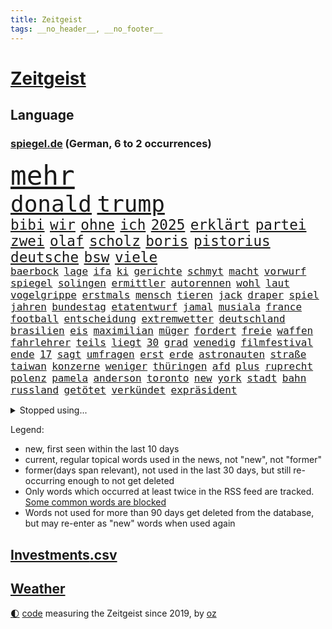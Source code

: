 ```yaml
---
title: Zeitgeist
tags: __no_header__, __no_footer__
---
```


# [Zeitgeist](https://oliz.io/zeitgeist/)

## Language

<h3><a href="https://www.spiegel.de" target="_blank">spiegel.de</a> (German, 6 to 2 occurrences)</h3>
<p style="font-family:monospace">
<span style="font-size:32pt"><a href="news_links.html#mehr" class="current">mehr</a></span>
<br>
<span style="font-size:27pt"><a href="news_links.html#donald" class="current">donald</a></span>
<span style="font-size:27pt"><a href="news_links.html#trump" class="current">trump</a></span>
<br>
<span style="font-size:17pt"><a href="news_links.html#bibi" class="new">bibi</a></span>
<span style="font-size:17pt"><a href="news_links.html#wir" class="current">wir</a></span>
<span style="font-size:17pt"><a href="news_links.html#ohne" class="current">ohne</a></span>
<span style="font-size:17pt"><a href="news_links.html#ich" class="current">ich</a></span>
<span style="font-size:17pt"><a href="news_links.html#2025" class="current">2025</a></span>
<span style="font-size:17pt"><a href="news_links.html#erklärt" class="current">erklärt</a></span>
<span style="font-size:17pt"><a href="news_links.html#partei" class="current">partei</a></span>
<span style="font-size:17pt"><a href="news_links.html#zwei" class="current">zwei</a></span>
<span style="font-size:17pt"><a href="news_links.html#olaf" class="current">olaf</a></span>
<span style="font-size:17pt"><a href="news_links.html#scholz" class="current">scholz</a></span>
<span style="font-size:17pt"><a href="news_links.html#boris" class="current">boris</a></span>
<span style="font-size:17pt"><a href="news_links.html#pistorius" class="current">pistorius</a></span>
<span style="font-size:17pt"><a href="news_links.html#deutsche" class="current">deutsche</a></span>
<span style="font-size:17pt"><a href="news_links.html#bsw" class="current">bsw</a></span>
<span style="font-size:17pt"><a href="news_links.html#viele" class="current">viele</a></span>
<br>
<span style="font-size:12pt"><a href="news_links.html#baerbock" class="current">baerbock</a></span>
<span style="font-size:12pt"><a href="news_links.html#lage" class="current">lage</a></span>
<span style="font-size:12pt"><a href="news_links.html#ifa" class="new">ifa</a></span>
<span style="font-size:12pt"><a href="news_links.html#ki" class="current">ki</a></span>
<span style="font-size:12pt"><a href="news_links.html#gerichte" class="current">gerichte</a></span>
<span style="font-size:12pt"><a href="news_links.html#schmyt" class="new">schmyt</a></span>
<span style="font-size:12pt"><a href="news_links.html#macht" class="current">macht</a></span>
<span style="font-size:12pt"><a href="news_links.html#vorwurf" class="current">vorwurf</a></span>
<span style="font-size:12pt"><a href="news_links.html#spiegel" class="current">spiegel</a></span>
<span style="font-size:12pt"><a href="news_links.html#solingen" class="current">solingen</a></span>
<span style="font-size:12pt"><a href="news_links.html#ermittler" class="current">ermittler</a></span>
<span style="font-size:12pt"><a href="news_links.html#autorennen" class="new">autorennen</a></span>
<span style="font-size:12pt"><a href="news_links.html#wohl" class="current">wohl</a></span>
<span style="font-size:12pt"><a href="news_links.html#laut" class="current">laut</a></span>
<span style="font-size:12pt"><a href="news_links.html#vogelgrippe" class="current">vogelgrippe</a></span>
<span style="font-size:12pt"><a href="news_links.html#erstmals" class="current">erstmals</a></span>
<span style="font-size:12pt"><a href="news_links.html#mensch" class="current">mensch</a></span>
<span style="font-size:12pt"><a href="news_links.html#tieren" class="current">tieren</a></span>
<span style="font-size:12pt"><a href="news_links.html#jack" class="current">jack</a></span>
<span style="font-size:12pt"><a href="news_links.html#draper" class="new">draper</a></span>
<span style="font-size:12pt"><a href="news_links.html#spiel" class="current">spiel</a></span>
<span style="font-size:12pt"><a href="news_links.html#jahren" class="current">jahren</a></span>
<span style="font-size:12pt"><a href="news_links.html#bundestag" class="current">bundestag</a></span>
<span style="font-size:12pt"><a href="news_links.html#etatentwurf" class="current">etatentwurf</a></span>
<span style="font-size:12pt"><a href="news_links.html#jamal" class="current">jamal</a></span>
<span style="font-size:12pt"><a href="news_links.html#musiala" class="current">musiala</a></span>
<span style="font-size:12pt"><a href="news_links.html#france" class="current">france</a></span>
<span style="font-size:12pt"><a href="news_links.html#football" class="current">football</a></span>
<span style="font-size:12pt"><a href="news_links.html#entscheidung" class="current">entscheidung</a></span>
<span style="font-size:12pt"><a href="news_links.html#extremwetter" class="current">extremwetter</a></span>
<span style="font-size:12pt"><a href="news_links.html#deutschland" class="current">deutschland</a></span>
<span style="font-size:12pt"><a href="news_links.html#brasilien" class="current">brasilien</a></span>
<span style="font-size:12pt"><a href="news_links.html#eis" class="current">eis</a></span>
<span style="font-size:12pt"><a href="news_links.html#maximilian" class="current">maximilian</a></span>
<span style="font-size:12pt"><a href="news_links.html#müger" class="new">müger</a></span>
<span style="font-size:12pt"><a href="news_links.html#fordert" class="current">fordert</a></span>
<span style="font-size:12pt"><a href="news_links.html#freie" class="current">freie</a></span>
<span style="font-size:12pt"><a href="news_links.html#waffen" class="current">waffen</a></span>
<span style="font-size:12pt"><a href="news_links.html#fahrlehrer" class="current">fahrlehrer</a></span>
<span style="font-size:12pt"><a href="news_links.html#teils" class="current">teils</a></span>
<span style="font-size:12pt"><a href="news_links.html#liegt" class="current">liegt</a></span>
<span style="font-size:12pt"><a href="news_links.html#30" class="current">30</a></span>
<span style="font-size:12pt"><a href="news_links.html#grad" class="current">grad</a></span>
<span style="font-size:12pt"><a href="news_links.html#venedig" class="current">venedig</a></span>
<span style="font-size:12pt"><a href="news_links.html#filmfestival" class="current">filmfestival</a></span>
<span style="font-size:12pt"><a href="news_links.html#ende" class="current">ende</a></span>
<span style="font-size:12pt"><a href="news_links.html#17" class="current">17</a></span>
<span style="font-size:12pt"><a href="news_links.html#sagt" class="current">sagt</a></span>
<span style="font-size:12pt"><a href="news_links.html#umfragen" class="current">umfragen</a></span>
<span style="font-size:12pt"><a href="news_links.html#erst" class="current">erst</a></span>
<span style="font-size:12pt"><a href="news_links.html#erde" class="current">erde</a></span>
<span style="font-size:12pt"><a href="news_links.html#astronauten" class="current">astronauten</a></span>
<span style="font-size:12pt"><a href="news_links.html#straße" class="current">straße</a></span>
<span style="font-size:12pt"><a href="news_links.html#taiwan" class="current">taiwan</a></span>
<span style="font-size:12pt"><a href="news_links.html#konzerne" class="current">konzerne</a></span>
<span style="font-size:12pt"><a href="news_links.html#weniger" class="current">weniger</a></span>
<span style="font-size:12pt"><a href="news_links.html#thüringen" class="current">thüringen</a></span>
<span style="font-size:12pt"><a href="news_links.html#afd" class="current">afd</a></span>
<span style="font-size:12pt"><a href="news_links.html#plus" class="current">plus</a></span>
<span style="font-size:12pt"><a href="news_links.html#ruprecht" class="new">ruprecht</a></span>
<span style="font-size:12pt"><a href="news_links.html#polenz" class="new">polenz</a></span>
<span style="font-size:12pt"><a href="news_links.html#pamela" class="new">pamela</a></span>
<span style="font-size:12pt"><a href="news_links.html#anderson" class="new">anderson</a></span>
<span style="font-size:12pt"><a href="news_links.html#toronto" class="current">toronto</a></span>
<span style="font-size:12pt"><a href="news_links.html#new" class="current">new</a></span>
<span style="font-size:12pt"><a href="news_links.html#york" class="current">york</a></span>
<span style="font-size:12pt"><a href="news_links.html#stadt" class="current">stadt</a></span>
<span style="font-size:12pt"><a href="news_links.html#bahn" class="current">bahn</a></span>
<span style="font-size:12pt"><a href="news_links.html#russland" class="current">russland</a></span>
<span style="font-size:12pt"><a href="news_links.html#getötet" class="current">getötet</a></span>
<span style="font-size:12pt"><a href="news_links.html#verkündet" class="current">verkündet</a></span>
<span style="font-size:12pt"><a href="news_links.html#expräsident" class="current">expräsident</a></span>
</p>
<details>
<summary>Stopped using...</summary>
<p class="former" style="font-size:12pt">
enorm(1416) covid(1415) kino(1415) willen(1415) aussicht(1414) entdeckung(1414) gelegt(1414) sieger(1414) amerikanische(1413) bidens(1413) verluste(1413) welle(1413) angela(1412) beschimpft(1412) konkurrenz(1412) protestiert(1412) villa(1412) bayerische(1411) fahrt(1411) florida(1411) for(1411) reiche(1411) usamerikaner(1411) verlängern(1411) bau(1410) belasten(1410) gebaut(1410) hervor(1410) konfrontiert(1410) pause(1410) ermitteln(1409) kalifornien(1409) untersuchungsausschuss(1409) verpassen(1409) 12(1408) ans(1408) doppelt(1408) rettet(1408) rät(1408) wales(1408) bayerischen(1407) entdeckte(1407) fußballquiz(1407) hebt(1407) investitionen(1407) sexueller(1407) 80(1406) botschafter(1406) fbi(1406) gebrochen(1406) lesen(1406) meldete(1406) missbrauch(1406) roman(1406) amtszeit(1405) regt(1405) sowie(1405) zuständige(1405) armut(1404) außerdem(1404) babys(1404) britischer(1404) erkrankung(1404) see(1404) feuerwehrleute(1403) gebe(1403) kämpfer(1403) wochenlang(1403) demokratische(1402) verheerenden(1402) bestehen(1401) brutal(1401) einstellen(1401) geklärt(1401) ausmaß(1400) park(1400) restaurants(1400) unterstützer(1400) hölle(1399) auswirkungen(1398) eigentümer(1398) globale(1398) möglichst(1398) ordnung(1397) schwierige(1397) gering(1396) geschäftsführer(1396) enge(1394) nachgewiesen(1394) hürden(1393) immerhin(1393) porsche(1392) licht(1391) berühmte(1390) schießen(1389) politikerin(1384) istanbul(1382) sportler(1382) antrag(1381) beweise(1378) fortsetzung(1377) schützt(1375) energie(1367) ausgaben(1362) rache(1354) zusätzliche(1344) marine(1343) rückgang(1275) autobahnen(1269) carlos(1267) konservative(1253) politikern(1248) long(1237) investor(1234) enthalten(1221) geehrt(1220) fußballstar(1210) stundenlang(1161) arte(1153) rereportage(1153) anführer(1151) partnerschaft(1142) mächtigen(1135) autoren(1129) ausgefallen(1123) las(1119) weibliche(1112) teure(1076) hawaii(1074) australiens(1053) abkommen(1050) schulden(1048) rauswurf(1043) ice(1041) bekannteste(1006) laura(1001) meta(994) lieferung(979) klappt(974) aufgestellt(967) weiten(961) spaltung(944) spielern(941) helikopter(936) betreibt(910) jennifer(904) erneuerbare(892) angriffskrieg(891) langsam(891) typ(887) hochrangigen(883) kasse(882) microsoft(882) starkes(873) finanzierung(868) wall(866) angestellte(865) handys(856) heiß(848) harter(827) el(825) weltverband(824) computer(819) galten(809) misshandelt(791) älter(791) finde(789) deutsch(784) verstoßen(782) stören(776) zurückhaltung(764) effekt(754) offizielle(750) aufmerksam(742) medizin(740) streiks(737) extremisten(736) träumt(725) herunter(724) lula(721) talkshow(717) ersetzt(707) tel(705) fortschritt(704) nutzern(699) kompliziert(695) aviv(694) lionel(690) staatsmedien(686) gerecht(683) aktivist(682) deuten(678) pjöngjang(672) außenpolitik(669) operiert(661) todesstrafe(660) flugabwehr(652) general(652) heinrich(647) spion(647) human(644) reißen(643) redet(641) 500000(635) anscheinend(627) perfekten(602) aggressiv(599) heimische(597) rüstet(596) fahnder(593) muslime(590) emotionale(589) springen(587) zufällig(585) junta(579) verdächtigt(579) alcaraz(575) vorstandschef(571) übungen(571) nordamerika(567) kläger(561) bewertet(553) unruhe(551) 150000(547) aufträge(542) detail(539) kaiser(537) schwangerschaftsabbrüche(535) eingeräumt(533) ankommen(530) betreiben(529) hamilton(529) lewis(529) dominieren(527) handelte(525) gewartet(522) geflüchtet(511) angelegenheit(507) arten(507) wiederwahl(507) gekürt(505) fluggesellschaften(500) staatsschutz(494) halbiert(493) staatsbürger(491) bekämpfung(489) experiment(488) gemälde(488) usamerikanische(487) victor(486) alarmbereitschaft(485) exkanzler(484) grundlage(482) belgische(480) durften(480) erstem(476) vergeltung(474) auffällig(473) zoll(468) seltsame(466) protestierten(462) florenz(461) motto(460) gelände(458) drang(456) brandanschlag(451) naturschutz(448) treu(445) kopenhagen(444) lukas(444) vergleicht(444) drastische(442) wirtschaftlich(441) älterer(434) abgewehrt(433) missstände(430) vertreten(425) busfahrer(423) vorlegen(422) 2013(418) weisen(417) ärmelkanal(416) delegation(414) massiver(409) vertrauter(408) allgäu(407) surfen(398) entpuppt(397) antwortet(396) höheren(395) schönste(395) britney(392) spears(392) staus(392) extremer(391) wirtschaftsweise(389) gegeneinander(388) wegovy(388) forschern(386) angefeindet(385) mancher(383) margot(380) instagrampost(378) netanyahus(378) lady(373) völkermord(371) geschäftsleute(362) roter(360) ticketpreise(358) drogenboss(356) griffen(356) disziplin(353) dient(351) pannen(350) kassel(348) miliz(348) 99(346) achtzigerjahren(344) auswertung(343) jugendstrafe(343) weitet(340) beschwert(339) lebende(337) tauchen(337) 12000(336) oppositionspolitiker(336) getöteter(332) jüdischen(332) eingeschränkt(329) königshaus(329) palästina(327) überraschte(327) daneben(325) turbulenzen(322) nachbarland(319) taugen(313) einlegen(310) willkommen(310) 22jährige(309) beschießen(309) wilde(307) vielfältig(306) teilgenommen(302) massaker(301) unterscheidet(300) europameisterschaft(299) tipp(292) beruhigen(291) unbeliebt(291) jüdinnen(289) mangelt(285) schade(283) topmanager(278) verhält(277) wirtz(277) stellten(276) arbeitsrecht(275) evan(273) freitagmorgen(273) student(273) artikel(272) bedingt(272) kanye(272) verschaffen(271) abwärtstrend(270) beendete(268) siegerin(268) geheimnisse(267) gewaltsam(267) präsidentschaftskandidatur(267) entspannung(265) ngo(264) stone(264) sammelte(263) dreijähriger(261) lloyd(261) geklagt(259) kalten(259) großstädten(257) nass(256) fußballklub(252) gershkovich(252) hochrangiger(252) zurückgekehrt(252) erschoss(251) rights(250) wahre(250) wundert(248) besitzen(247) dorthin(247) sharon(247) spruch(244) zeremonie(244) inspirieren(243) kremlgegner(242) erhöhter(241) gleichgeschlechtliche(241) paare(241) to(240) oslo(239) air(238) verfügt(238) stürmt(237) hansa(232) toni(232) erholt(231) geringere(231) provokation(231) you(231) hugh(230) kommandozentrale(228) könige(227) taipeh(227) anzugreifen(226) luke(226) bastian(225) bombe(224) gründet(224) kiewer(224) muskeln(223) sendet(221) vorm(221) wassermassen(221) benötigte(220) erzielen(220) 180(217) hamasführer(216) single(216) 737(214) japaner(214) rast(213) rückwirkend(213) berühmteste(212) innsbruck(212) südafrikas(212) wertvolle(212) anhörung(211) gemüter(210) zusammenstößen(210) bereitschaft(209) gewidmet(209) spitzenpolitiker(209) südkoreanischen(209) hype(208) meere(208) anwesend(207) leonardo(207) schusswaffen(207) aneinander(206) bauernhof(206) matteo(206) berufstätige(205) spezialisiert(205) angekündigten(204) rundfunk(203) sap(203) softwarekonzern(203) alarmierte(202) attal(202) hochrangige(200) angesetzt(199) nackte(199) eintritt(198) zurückziehen(198) zweieinhalb(198) familienunternehmen(197) grenzschutz(197) kachelmann(196) ismail(195) populisten(193) vergewaltigungen(193) einzigartig(190) rod(190) south(190) abgewiesen(189) gesichtet(189) usflugzeugbauer(189) bruttoinlandsprodukt(187) massenhaften(184) minderjährigen(184) umweltaktivisten(184) polizeibeamte(183) lösten(181) sechste(181) auslieferung(180) ranking(179) mount(178) pferde(178) regimes(178) frühe(177) partnern(177) anfeindungen(176) rettungskräften(176) strategische(176) 450(175) nachbessern(175) verlorene(173) andy(172) vorgeführt(172) klärt(171) geheimdiensten(170) berühmtes(169) einsetzt(169) geführten(169) wirtschaftskrise(169) dienen(168) ewigkeit(168) großvaters(168) limburg(168) lopez(168) märkte(168) abtreibungen(167) angewiesen(167) running(167) 35000(166) übertrieben(165) stewart(164) anteilnahme(161) durchhalten(161) lunge(161) rhetorik(161) bewegte(160) marihuana(160) offenhalten(160) hessischen(158) staatspräsident(158) kremltruppen(157) tue(157) morddrohungen(156) skandale(156) dürfe(154) erdrutsche(153) vorab(153) 21jähriger(152) fehlten(152) leo(151) raste(151) ersatz(150) töteten(150) fragwürdige(149) gattin(149) langweilig(149) sainz(149) bekriegen(148) orientierung(148) fluglinie(147) stießen(147) stützpunkt(147) lärm(146) passagieren(146) jünger(145) km/h(145) public(145) verschuldete(145) wade(145) justizministerin(144) katie(144) lieder(143) rügen(143) bestanden(142) flossen(142) relevant(142) erhitzt(141) studien(141) protestcamp(140) ragte(139) spielten(139) ressourcen(138) bedingung(137) 20jähriger(136) höchst(136) speisen(136) wolken(136) immobilienkonzern(135) israelgazakonflikt(135) schriftstellerin(135) vorfahren(135) nicola(134) eroller(133) sozialer(133) unterstrich(133) überraschender(133) bookingcom(132) verrat(132) gegend(131) menschenmassen(131) bedrohen(130) verschleppten(130) milliardäre(129) selfie(129) coronaprotokolle(128) locker(128) neugebauer(128) einheimische(127) scham(127) ungewissheit(127) verweigern(127) usreporter(126) biergarten(125) sozialausgaben(125) besatzer(124) grundsteuerreform(124) hommage(124) rekrutieren(123) witz(123) hisbollahkommandeur(122) vergeltungsschlag(122) pelosi(121) schikane(121) serienkiller(121) bittere(120) frischer(120) jahrhunderts(120) zelte(120) pressefreiheit(119) revolutionswächter(119) ablauf(118) akteure(117) mau(117) mücken(117) aufhebung(116) jeher(116) saturn(116) erstattete(115) polarisierung(115) provozieren(115) pérez(115) strafbar(115) markenzeichen(114) mischt(114) nadal(113) reitsport(113) wohnort(113) grundsteuer(112) hochhaus(112) kürzer(112) überflutet(112) gezielten(111) kämpften(111) verbinden(111) verwarnt(111) angesprochen(110) besuchte(110) gestank(110) unglücklich(110) gefangenenlager(109) wunderbaren(109) überschwänglich(109) feuern(108) flasche(108) kneipe(108) shows(108) bestritt(107) sexistischer(107) stabhochspringer(107) gap(106) unterschätzte(106) diw(105) durchfall(105) erbrechen(105) hals(105) akten(104) geschworenen(104) hochgradig(104) kommentare(104) selbstinszenierung(104) 46(103) anwohnern(103) demonstrierenden(103) sprüche(103) agententätigkeit(102) flüchtlingslager(102) gebäudes(102) anlegen(101) eintrittsgeld(101) hervorgebracht(101) tonne(101) wahlrechtsreform(101) magischen(100) minnesota(100) nachfolgerin(100) perfekt(100) schwerwiegende(100) bauministerin(99) getanzt(99) koalitionsbruch(99) wahlrecht(99) grimm(98) propalästinensisches(98) g7(97) clip(96) tauziehen(96) hassbotschaften(95) haushaltsstreit(95) menschenrechtsorganisation(95) derselben(94) river(94) sea(94) verbraucht(94) anc(93) hungerstreik(93) kleinlaut(93) reiter(93) suchaktion(93) märtens(92) entwendete(91) erdüberlastungstag(91) mitstreiter(91) propalästinensischer(91) verbreitete(91) verärgerung(91) beirut(90) boeingkrise(90) flop(90) unmittelbarer(90) anspannung(89) anzutreten(89) befällt(89) berlintiergarten(89) berüchtigten(89) ignorieren(89) israelfeindlichem(89) notarzt(89) tvexperte(89) drake(88) geschwächte(88) hitzetote(88) kaulitz(88) kfrage(88) nervt(88) zuma(88) bäcker(87) geist(87) lässig(87) vizepräsidentschaft(87) kreislaufprobleme(86) slowenien(86) unterschiedlicher(86) digitalkonzerne(85) hüften(85) psychischer(85) schnauzbart(85) toppen(85) veronika(85) versailles(85) vorausgegangen(85) zweijährige(85) übel(85) 91jährigen(84) cartoonisten(84) erbes(84) erwin(84) migrationsexperte(84) nachrichtenagentur(84) schleudert(84) schoigu(84) weigert(84) befahrenen(83) berüchtigter(83) chefredakteur(83) entreißen(83) traurig(83) verschwundenen(83) vorteile(83) animiert(82) eröffnungsfeier(82) fußballeuropameisterschaft(82) landeschefs(82) mali(82) schwebt(82) tenniskarriere(82) zuständen(82) end(81) komisch(81) regnen(81) turner(81) umziehen(81) bafög(80) dreifachen(80) maßvoll(80) neunzigerjahre(80) regimegegner(80) sturzfluten(80) beruhigt(79) sexologin(79) wahlplakat(79) aufgestiegen(78) autistischen(78) deutschlandchef(78) geistige(78) kakerlaken(78) lgbtq+community(78) schwarzwald(78) südsudan(78) affleck(77) albanien(77) baumarten(77) drittligisten(77) geschehnissen(77) ausgegangen(76) faktoren(76) fußballnationalspieler(76) grandiose(76) rassistischer(76) sde(76) socialmediastar(76) suchten(76) teiman(76) basketballnationalmannschaft(75) blutkonserven(75) eingestürztem(75) kigenerierten(75) prügeln(75) unerfahren(75) blutvergießen(74) iowa(74) limbachoberfrohna(74) überstellt(74) abbrüche(73) are(73) heidelberger(73) laufbahn(73) stattgefunden(73) boll(72) buchtipp(72) ceos(72) datenmengen(72) hinrichten(72) illegaler(72) internets(72) jubelt(72) sauberkeit(72) badeunfall(71) gegrölt(71) parole(71) somalia(71) somalischen(71) zigarette(71) 158(70) 54jährige(70) busfahrerin(70) cornelius(70) dieckmann(70) jeremy(70) ledecky(70) mittelalterliche(70) rudern(70) spiegelumfrage(70) tropensturm(70) typen(70) unterstellt(70) überwirft(70) latte(69) söldner(69) /(68) ausgebuht(68) blauer(68) büroleiterin(68) gehaltserhöhung(68) gleitschirmflieger(68) lösungen(68) schwangerschaft(68) sportart(68) surfer(68) verweisen(68) aufzeichnungsbeginn(67) beschweren(67) heimliche(67) wussten(67) 34jährigen(66) arbeitstag(66) badischen(66) limjaroenrat(66) normalen(66) pita(66) sponsor(66) einreiseverbot(65) geheimverhandlungen(65) josé(65) linkenchefin(65) missbrauchsvorwürfen(65) mitleid(65) o2(65) sellner(65) angelique(64) jederzeit(64) kerber(64) kiesewetter(64) serviert(64) vorpreschen(64) ahnung(63) entgleisung(63) guess(63) traumpaar(63) wassertemperaturen(63) ross(62) wettkämpfen(62) big(61) kubitschek(61) mac(61) siebenmal(61) tiergartenmörders(61) zeidler(61) 24jähriger(60) aufräumen(60) enormen(60) gleichen(60) lorenzo(60) musetti(60) etat(59) gesteinsbrocken(59) gärten(59) marina(59) vince(59) bella(58) bundesfinanzministerium(58) bundeskanzlers(58) hadid(58) hurrikan(58) häuslicher(58) komitee(58) mandelapartei(58) neuulm(58) spürhund(58) undercover(58) wahlunterlagen(58) wohlbefinden(58) 106(57) anklagebehörde(57) gesundheitsministers(57) maus(57) nowitzki(57) ursprünglich(57) viertelmillion(57) aniston(56) arabische(56) beliebten(56) gehör(56) insaumfrage(56) lieblingsstadt(56) magabewegung(56) militärbasis(56) redmann(56) sonntagsfrage(56) weißt(56) woanders(56) befahrbar(55) fördermittel(55) parteigründerin(55) rex(55) tyrannosaurus(55) übertragung(55) akuter(54) aufgewachsen(54) beinahekatastrophe(54) dicaprio(54) entspannter(54) videobilder(54) beziehen(53) markiert(53) rivalisierender(53) schwächsten(53) entsprungen(52) geistigen(52) genießt(52) macrons(52) mitternacht(52) sportfans(52) usstreitkräfte(52) ausgeflogen(51) dlv(51) erteilen(51) expertinnen(51) fachkräften(51) fahrlässig(51) gefesselt(51) kaul(51) notwendige(51) unerhörte(51) urbane(51) weltweiter(51) friedensgespräche(50) fähigkeit(50) sichtlich(50) wahlergebnissen(50) 1947(49) englischer(49) hausbesitzern(49) hauseigentümer(49) kinostart(49) dad(48) demokrat(48) elternhaus(48) kuss(48) käme(48) standorten(48) unterrichten(48) yacht(48) zurückgerufen(48) überwiegen(48) entschädigt(47) eurosport(47) gefangenentausch(47) glanz(47) mate(47) anonym(46) betraf(46) verlobt(46) funken(45) lagern(45) lama(45) schwarzarbeit(45) anhalten(44) wahlkampfhilfe(44) beworben(43) staunt(43) syndrome(43) 15jährigen(42) direktmandat(42) eigenschaft(42) flohen(42) glatt(42) langeweile(42) miriam(42) mochte(42) sommerurlaub(42) tahiti(42) zurückhaltender(42) älterwerden(42) gefühlen(41) kanadier(41) kappt(41) kremlkritiker(41) luxusauto(41) schwimmstar(41) staatsschulden(41) verfassungswidrig(41) erschaffen(40) gelaunt(40) hamaskommandeur(40) lebenden(40) flughafens(39) ikonischen(39) kursierte(39) rico(39) telefon(39) terminal(39) gekehrt(38) taiwanischen(38) trip(38) dino(37) folgenreiche(37) gesundheitsversorgung(37) k(37) reste(37) sprinter(37) wiederholen(37) brennen(36) erastour(36) fruchtbar(36) radew(36) spiegelquiz(36) trauma(36) wahlwerbespot(36) alkoholfreies(35) aufmerksamer(35) billigeren(35) einzel(35) fred(35) hausmittel(35) immens(35) kampfeinsätze(35) office(35) oval(35) recap(35) rützels(35) satellitenbilder(35) turnen(35) anruf(34) begnadigung(34) disput(34) internethit(34) kommentator(34) machtkämpfe(34) prideparade(34) rekordtempo(34) eiern(33) erkrankungen(33) phelps(33) rap(33) siebte(33) zurückerobern(33) abnehmspritzen(32) café(32) enger(32) fraktionschef(32) inlandsgeheimdienst(32) instagramprofil(32) rettungshubschrauber(32) empfindet(31) gegensatz(31) katzen(31) kühen(31) murray(31) sprint(31) ungleichen(31) verwüstung(31) donezk(30) drogerieunternehmer(30) lgbtqrechte(30) repräsentative(30) schwören(30) tyler(30) 20jährigen(29) merkt(29) unbeirrt(29) abenteuer(28) anrichten(28) geschah(28) gletscher(28) nachhaltigkeit(28) trab(28) unantastbar(28) clips(27) dämpfer(27) geparkten(27) getümmel(27) höchstleistungen(27) verbirgt(27) gehoben(26) jasper(26) kartenhaus(26) mälzer(26) wembanyama(26) ausrücken(25) cdumann(25) faulen(25) groll(25) kür(25) mitschüler(25) wahlergebnisses(25) ablenken(24) gewehr(24) gleichgeschlechtlichen(24) locals(24) martina(24) uslangstreckenwaffen(24) brutalität(23) erweist(23) lebensgefährten(23) opfert(23) penis(23) robinhoodbaum(23) routinen(23) schweben(23) spdabgeordneter(23) sycamore(23) beschreiben(22) fehlgeburt(22) kriegt(22) monsunregen(22) rekordweltmeister(22) austin(21) behauptete(21) brasilianerin(21) cousin(21) jackman(21) progressive(21) rimpac(21) seemanöver(21) toskana(21) ahorn(20) beigesetzt(20) coronavirus(20) gräbern(20) lebenslauf(20) millennials(20) raketenschlag(20) usjournalisten(20) verkäufen(20) angesehen(19) blanc(19) death(19) deif(19) gangs(19) handydaten(19) krasse(19) mont(19) postete(19) sprengstoff(19) südamerikanischen(19) vision(19) empfänger(18) verglich(18) bahnstrecken(17) eigenschaften(17) haftanstalten(17) phil(17) unterdrückt(17) bärin(16) einzigartigen(16) freundschaftsarmbänder(16) jogger(16) korallenriff(16) metropolen(16) midlifecrisis(16) mäßigung(16) sexistischen(16) staatsräson(16) trumpattentat(16) attentäters(15) crooks(15) dogg(15) namhafte(15) snoop(15) telefoniert(15) vonovia(15) altstadt(14) ammersee(14) doppelsieg(14) einigkeit(14) klimaanlagen(14) rettungsplan(14) sechsten(14) tiefsee(14) vermelden(14) auftragskiller(13) chefetagen(13) crowdstrike(13) drahtzieher(13) halluzinationen(13) interessierte(13) lächerlich(13) sportevent(13) gefährt(12) kinderlose(12) koks(12) schwangerer(12) umlaufbahn(12) uspräsidentin(12) versinkt(12) 1972(11) luftverkehr(11) plötzliche(11) schmälert(11) tastet(11) zurückgelassen(11)
</p>
</details>
<p>Legend:
<ul>
<li><span class="new">new</span>, first seen within the last 10 days</li>
<li><span class="current">current</span>, regular topical words used in the news, not "new", not "former"</li>
<li><span class="former">former(days span relevant)</span>, not used in the last 30 days, but still re-occurring enough to not get deleted</li>
<li>Only words which occurred at least twice in the RSS feed are tracked. <a href="language/filters.py">Some common words are blocked</a></li>
<li>Words not used for more than 90 days get deleted from the database, but may re-enter as "new" words when used again</li>
</ul>
</p>

## [Investments](investments.html)[.csv](investments.csv)

## [Weather](weather.html)

<footer>
<a href="javascript:toggleTheme()" class="nav">🌓</a>
<a href="https://github.com/ooz/zeitgeist">code</a> measuring the Zeitgeist since 2019, by <a href="https://oliz.io">oz</a>
</footer>
